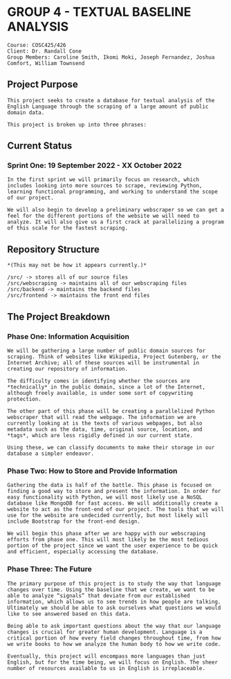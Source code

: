 # GROUP 4 - TEXTUAL BASELINE ANALYSIS 

    Course: COSC425/426
    Client: Dr. Randall Cone
    Group Members: Caroline Smith, Ikomi Moki, Joseph Fernandez, Joshua Comfort, William Townsend

## Project Purpose 

    This project seeks to create a database for textual analysis of the English Language through the scraping of a large amount of public domain data. 

    This project is broken up into three phrases: 

## Current Status 

### **Sprint One**: 19 September 2022 - XX October 2022

    In the first sprint we will primarily focus on research, which includes looking into more sources to scrape, reviewing Python, learning functional programming, and working to understand the scope of our project. 

    We will also begin to develop a preliminary webscraper so we can get a feel for the different portions of the website we will need to analyze. It will also give us a first crack at parallelizing a program of this scale for the fastest scraping. 

## Repository Structure 

    *(This may not be how it appears currently.)*

    /src/ -> stores all of our source files 
    /src/webscraping -> maintains all of our webscraping files 
    /src/backend -> maintains the backend files
    /src/frontend -> maintains the front end files
    
## The Project Breakdown 

### **Phase One:** Information Acquisition

    We will be gathering a large number of public domain sources for scraping. Think of websites like Wikipedia, Project Gutenberg, or the Internet Archive; all of these sources will be instrumental in creating our repository of information.

    The difficulty comes in identifying whether the sources are *technically* in the public domain, since a lot of the Internet, although freely available, is under some sort of copywriting protection. 

    The other part of this phase will be creating a parallelized Python webscraper that will read the webpage. The information we are currently looking at is the texts of various webpages, but also metadata such as the data, time, original source, location, and *tags*, which are less rigidly defined in our current state.

    Using these, we can classify documents to make their storage in our database a simpler endeavor. 

### **Phase Two:** How to Store and Provide Information

    Gathering the data is half of the battle. This phase is focused on finding a good way to store and present the information. In order for easy functionality with Python, we will most likely use a NoSQL database like MongoDB for fast access. We will additionally create a website to act as the front-end of our project. The tools that we will use for the website are undecided currently, but most likely will include Bootstrap for the front-end design. 

    We will begin this phase after we are happy with our webscraping efforts from phase one. This will most likely be the most tedious portion of the project since we want the user experience to be quick and efficient, especially accessing the database. 

### **Phase Three:** The Future

    The primary purpose of this project is to study the way that language changes over time. Using the baseline that we create, we want to be able to analyze “signals” that deviate from our established information, which allows us to see trends in how people are talking. Ultimately we should be able to ask ourselves what questions we would like to see answered based on this data. 

    Being able to ask important questions about the way that our language changes is crucial for greater human development. Language is a critical portion of how every field changes throughout time, from how we write books to how we analyze the human body to how we write code. 

    Eventually, this project will encompass more languages than just English, but for the time being, we will focus on English. The sheer number of resources available to us in English is irreplaceable. 

